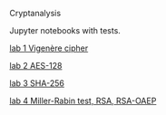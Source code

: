 Cryptanalysis

Jupyter notebooks with tests.

[lab 1 Vigenère cipher](lab1/Lab1.ipynb)

[lab 2 AES-128](lab2/lab2.ipynb)

[lab 3 SHA-256](lab3/Tests.ipynb)

[lab 4 Miller-Rabin test, RSA, RSA-OAEP](lab4/Test.ipynb)
